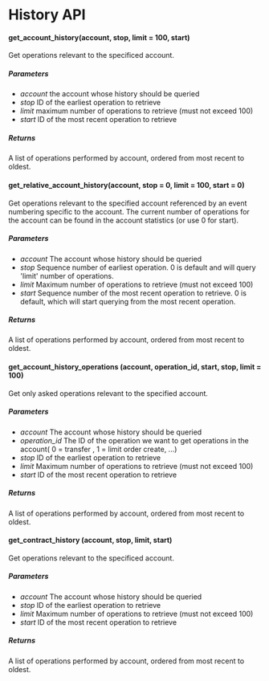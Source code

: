 History API
===========

#### get_account_history(account, stop, limit = 100, start)

Get operations relevant to the specificed account.

##### Parameters

- *account* the account whose history should be queried
- *stop* ID of the earliest operation to retrieve
- *limit* maximum number of operations to retrieve (must not exceed 100)
- *start* ID of the most recent operation to retrieve

##### Returns

A list of operations performed by account, ordered from most recent to oldest.


#### get_relative_account_history(account, stop = 0, limit = 100, start = 0)

Get operations relevant to the specified account referenced by an event numbering specific to the account.
The current number of operations for the account can be found in the account statistics (or use 0 for start).

##### Parameters

- *account* The account whose history should be queried
- *stop* Sequence number of earliest operation. 0 is default and will query 'limit' number of operations.
- *limit* Maximum number of operations to retrieve (must not exceed 100)
- *start* Sequence number of the most recent operation to retrieve. 0 is default, which will start querying from the most recent operation.

##### Returns

A list of operations performed by account, ordered from most recent to oldest.

#### get_account_history_operations (account, operation_id, start, stop, limit = 100)

Get only asked operations relevant to the specified account.

##### Parameters
- *account*	The account whose history should be queried
- *operation_id* The ID of the operation we want to get operations in the account( 0 = transfer , 1 = limit order create, ...)
- *stop* ID of the earliest operation to retrieve
- *limit* Maximum number of operations to retrieve (must not exceed 100)
- *start* ID of the most recent operation to retrieve

##### Returns

A list of operations performed by account, ordered from most recent to oldest.

#### get_contract_history (account, stop, limit, start)

Get operations relevant to the specificed account.

##### Parameters

- *account* The account whose history should be queried
- *stop* ID of the earliest operation to retrieve
- *limit* Maximum number of operations to retrieve (must not exceed 100)
- *start* ID of the most recent operation to retrieve

##### Returns

A list of operations performed by account, ordered from most recent to oldest.
